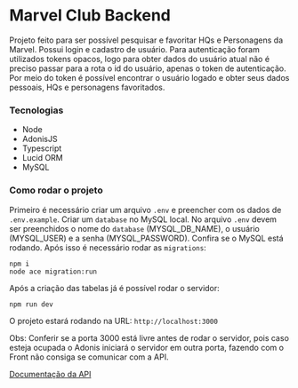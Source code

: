 # Marvel Club Backend

Projeto feito para ser possível pesquisar e favoritar HQs e Personagens da Marvel. Possui login e cadastro de usuário. Para autenticação foram utilizados tokens opacos, logo para obter dados do usuário atual não é preciso passar para a rota o id do usuário, apenas o token de autenticação. Por meio do token é possível encontrar o usuário logado e obter seus dados pessoais, HQs e personagens favoritados.

### Tecnologias

- Node
- AdonisJS
- Typescript
- Lucid ORM
- MySQL

### Como rodar o projeto

Primeiro é necessário criar um arquivo `.env` e preencher com os dados de `.env.example`. Criar um `database` no MySQL local. No arquivo `.env` devem ser preenchidos o nome do `database` (MYSQL_DB_NAME), o usuário (MYSQL_USER) e a senha (MYSQL_PASSWORD). Confira se o MySQL está rodando. Após isso é necessário rodar as `migrations`:

```
npm i
node ace migration:run
```
Após a criação das tabelas já é possível rodar o servidor:

```
npm run dev
```

O projeto estará rodando na URL: `http://localhost:3000`

Obs: Conferir se a porta 3000 está livre antes de rodar o servidor, pois caso esteja ocupada o Adonis iniciará o servidor em outra porta, fazendo com o Front não consiga se comunicar com a API.

[Documentação da API](https://documenter.getpostman.com/view/15023315/2s8Z6vYuPe)
